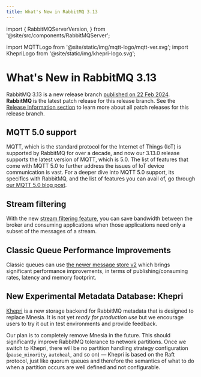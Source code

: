 ```yaml
---
title: What's New in RabbitMQ 3.13
---
```

<!--
Copyright (c) 2024 Broadcom. All Rights Reserved. The term "Broadcom" refers
to Broadcom Inc. and/or its subsidiaries.

All rights reserved. This program and the accompanying materials
are made available under the terms of the under the Apache License,
Version 2.0 (the "License”); you may not use this file except in compliance
with the License. You may obtain a copy of the License at

https://www.apache.org/licenses/LICENSE-2.0

Unless required by applicable law or agreed to in writing, software
distributed under the License is distributed on an "AS IS" BASIS,
WITHOUT WARRANTIES OR CONDITIONS OF ANY KIND, either express or implied.
See the License for the specific language governing permissions and
limitations under the License.
-->

import {
  RabbitMQServerVersion,
} from '@site/src/components/RabbitMQServer';

import MQTTLogo from '@site/static/img/mqtt-logo/mqtt-ver.svg';
import KhepriLogo from '@site/static/img/khepri-logo.svg';

# What's New in RabbitMQ 3.13

RabbitMQ 3.13 is a new release branch [published on 22 Feb
2024](/blog/2024/03/11/rabbitmq-3.13.0-announcement). <strong>RabbitMQ
<RabbitMQServerVersion/></strong> is the latest patch release for this release
branch. See the [Release Information section](/release-information) to learn
more about all patch releases for this release branch.

## MQTT 5.0 support

<MQTTLogo className="floating-logo"/>

MQTT, which is the standard protocol for the Internet of Things (IoT) is
supported by RabbitMQ for over a decade, and now our 3.13.0 release supports
the latest version of MQTT, which is 5.0. The list of features that come with
MQTT 5.0 to further address the issues of IoT device communication is vast. For
a deeper dive into MQTT 5.0 support, its specifics with RabbitMQ, and the list
of features you can avail of, go through [our MQTT 5.0 blog
post](/blog/2023/07/21/mqtt5).

## Stream filtering

With the new [stream filtering feature](/blog/2023/10/16/stream-filtering), you
can save bandwidth between the broker and consuming applications when those
applications need only a subset of the messages of a stream.

## Classic Queue Performance Improvements

Classic queues can use [the newer message store
v2](/blog/2024/01/11/3.13-release) which brings significant performance
improvements, in terms of publishing/consuming rates, latency and memory
footprint.

## New Experimental Metadata Database: Khepri

<KhepriLogo className="floating-logo"/>

[Khepri](https://www.youtube.com/watch?v=whVqpgvep90) is a new storage backend
for RabbitMQ metadata that is designed to replace Mnesia. It is not yet *ready
for production use* but we encourage users to try it out in test environments
and provide feedback.

Our plan is to completely remove Mnesia in the future. This should
significantly improve RabbitMQ tolerance to network partitions. Once we switch
to Khepri, there will be no partition handling strategy configuration
(`pause_minority`, `autoheal`, and so on) — Khepri is based on the Raft
protocol, just like quorum queues and therefore the semantics of what to do
when a partition occurs are well defined and not configurable.
